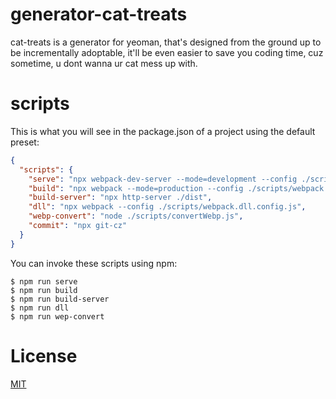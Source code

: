# generator-cat-treats

cat-treats is a generator for yeoman, that's designed from the ground up to be incrementally adoptable, it'll be even easier to save you coding time, cuz sometime, u dont wanna ur cat mess up with.

# scripts

This is what you will see in the package.json of a project using the default preset:

```json
{
  "scripts": {
    "serve": "npx webpack-dev-server --mode=development --config ./scripts/webpack.dev.js",
    "build": "npx webpack --mode=production --config ./scripts/webpack.prod.js",
    "build-server": "npx http-server ./dist",
    "dll": "npx webpack --config ./scripts/webpack.dll.config.js",
    "webp-convert": "node ./scripts/convertWebp.js",
    "commit": "npx git-cz"
  }
}
```

You can invoke these scripts using npm:

```shell script
$ npm run serve
$ npm run build
$ npm run build-server
$ npm run dll
$ npm run wep-convert
```

# License

[MIT](https://github.com/carl-jin/generator-cat-treats/blob/master/LICENSE)

